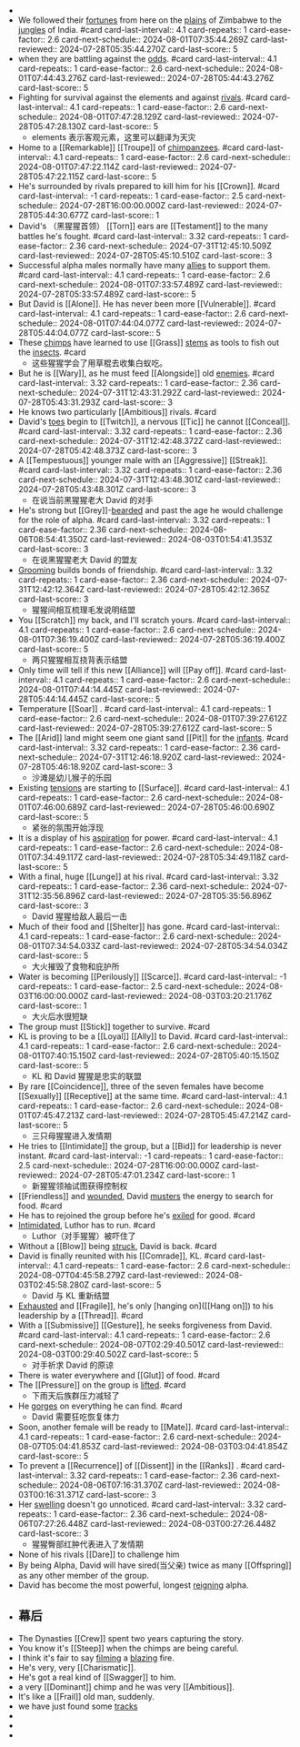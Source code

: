 -
- We followed their [fortunes]([[Fortune]]) from here on the [plains]([[Plain]]) of Zimbabwe to the [jungles]([[Jungle]]) of India. #card
  card-last-interval:: 4.1
  card-repeats:: 1
  card-ease-factor:: 2.6
  card-next-schedule:: 2024-08-01T07:35:44.269Z
  card-last-reviewed:: 2024-07-28T05:35:44.270Z
  card-last-score:: 5
- when they are battling against the [odds]([[Odds]]). #card
  card-last-interval:: 4.1
  card-repeats:: 1
  card-ease-factor:: 2.6
  card-next-schedule:: 2024-08-01T07:44:43.276Z
  card-last-reviewed:: 2024-07-28T05:44:43.276Z
  card-last-score:: 5
- Fighting for survival against the elements and against [rivals]([[Rival]]). #card
  card-last-interval:: 4.1
  card-repeats:: 1
  card-ease-factor:: 2.6
  card-next-schedule:: 2024-08-01T07:47:28.129Z
  card-last-reviewed:: 2024-07-28T05:47:28.130Z
  card-last-score:: 5
	- elements 表示客观元素，这里可以翻译为天灾
- Home to a [[Remarkable]] [[Troupe]] of [chimpanzees]([[Chimpanzees]]). #card
  card-last-interval:: 4.1
  card-repeats:: 1
  card-ease-factor:: 2.6
  card-next-schedule:: 2024-08-01T07:47:22.114Z
  card-last-reviewed:: 2024-07-28T05:47:22.115Z
  card-last-score:: 5
- He's surrounded by rivals prepared to kill him for his [[Crown]]. #card
  card-last-interval:: -1
  card-repeats:: 1
  card-ease-factor:: 2.5
  card-next-schedule:: 2024-07-28T16:00:00.000Z
  card-last-reviewed:: 2024-07-28T05:44:30.677Z
  card-last-score:: 1
- David's （黑猩猩首领） [[Torn]] ears are [[Testament]] to the many battles he's fought. #card
  card-last-interval:: 3.32
  card-repeats:: 1
  card-ease-factor:: 2.36
  card-next-schedule:: 2024-07-31T12:45:10.509Z
  card-last-reviewed:: 2024-07-28T05:45:10.510Z
  card-last-score:: 3
- Successful alpha males normally have many [allies]([[Ally]]) to support them. #card
  card-last-interval:: 4.1
  card-repeats:: 1
  card-ease-factor:: 2.6
  card-next-schedule:: 2024-08-01T07:33:57.489Z
  card-last-reviewed:: 2024-07-28T05:33:57.489Z
  card-last-score:: 5
- But David is [[Alone]]. He has never been more [[Vulnerable]]. #card
  card-last-interval:: 4.1
  card-repeats:: 1
  card-ease-factor:: 2.6
  card-next-schedule:: 2024-08-01T07:44:04.077Z
  card-last-reviewed:: 2024-07-28T05:44:04.077Z
  card-last-score:: 5
- These [chimps]([[Chimp]]) have learned to use [[Grass]] [stems]([[Stem]]) as tools to fish out the [insects]([[Insect]]). #card
	- 这些猩猩学会了用草棍去收集白蚁吃。
- But he is [[Wary]], as he must feed [[Alongside]] old [enemies]([[Enemy]]). #card
  card-last-interval:: 3.32
  card-repeats:: 1
  card-ease-factor:: 2.36
  card-next-schedule:: 2024-07-31T12:43:31.292Z
  card-last-reviewed:: 2024-07-28T05:43:31.293Z
  card-last-score:: 3
- He knows two particularly [[Ambitious]] rivals. #card
- David's [toes]([[Toe]]) begin to [[Twitch]], a nervous [[Tic]] he cannot [[Conceal]]. #card
  card-last-interval:: 3.32
  card-repeats:: 1
  card-ease-factor:: 2.36
  card-next-schedule:: 2024-07-31T12:42:48.372Z
  card-last-reviewed:: 2024-07-28T05:42:48.373Z
  card-last-score:: 3
- A [[Tempestuous]] younger male with an [[Aggressive]] [[Streak]]. #card
  card-last-interval:: 3.32
  card-repeats:: 1
  card-ease-factor:: 2.36
  card-next-schedule:: 2024-07-31T12:43:48.301Z
  card-last-reviewed:: 2024-07-28T05:43:48.301Z
  card-last-score:: 3
	- 在说当前黑猩猩老大 David 的对手
- He's strong but [[Grey]]-[bearded]([[Beard]]) and past the age he would challenge for the role of alpha. #card
  card-last-interval:: 3.32
  card-repeats:: 1
  card-ease-factor:: 2.36
  card-next-schedule:: 2024-08-06T08:54:41.350Z
  card-last-reviewed:: 2024-08-03T01:54:41.353Z
  card-last-score:: 3
	- 在说黑猩猩老大 David 的盟友
- [Grooming]([[Groom]]) builds bonds of friendship. #card
  card-last-interval:: 3.32
  card-repeats:: 1
  card-ease-factor:: 2.36
  card-next-schedule:: 2024-07-31T12:42:12.364Z
  card-last-reviewed:: 2024-07-28T05:42:12.365Z
  card-last-score:: 3
	- 猩猩间相互梳理毛发说明结盟
- You [[Scratch]] my back, and I'll scratch yours. #card
  card-last-interval:: 4.1
  card-repeats:: 1
  card-ease-factor:: 2.6
  card-next-schedule:: 2024-08-01T07:36:19.400Z
  card-last-reviewed:: 2024-07-28T05:36:19.400Z
  card-last-score:: 5
	- 两只猩猩相互挠背表示结盟
- Only time will tell if this new [[Alliance]] will [[Pay off]]. #card
  card-last-interval:: 4.1
  card-repeats:: 1
  card-ease-factor:: 2.6
  card-next-schedule:: 2024-08-01T07:44:14.445Z
  card-last-reviewed:: 2024-07-28T05:44:14.445Z
  card-last-score:: 5
- Temperature [[Soar]] . #card
  card-last-interval:: 4.1
  card-repeats:: 1
  card-ease-factor:: 2.6
  card-next-schedule:: 2024-08-01T07:39:27.612Z
  card-last-reviewed:: 2024-07-28T05:39:27.612Z
  card-last-score:: 5
- The [[Arid]] land might seem one giant sand [[Pit]] for the [infants]([[Infant]]). #card
  card-last-interval:: 3.32
  card-repeats:: 1
  card-ease-factor:: 2.36
  card-next-schedule:: 2024-07-31T12:46:18.920Z
  card-last-reviewed:: 2024-07-28T05:46:18.920Z
  card-last-score:: 3
	- 沙滩是幼儿猴子的乐园
- Existing [tensions]([[Tension]]) are starting to [[Surface]]. #card
  card-last-interval:: 4.1
  card-repeats:: 1
  card-ease-factor:: 2.6
  card-next-schedule:: 2024-08-01T07:46:00.689Z
  card-last-reviewed:: 2024-07-28T05:46:00.690Z
  card-last-score:: 5
	- 紧张的氛围开始浮现
- It is a display of his [aspiration]([[Aspiration]]) for power. #card
  card-last-interval:: 4.1
  card-repeats:: 1
  card-ease-factor:: 2.6
  card-next-schedule:: 2024-08-01T07:34:49.117Z
  card-last-reviewed:: 2024-07-28T05:34:49.118Z
  card-last-score:: 5
- With a final, huge [[Lunge]] at his rival. #card
  card-last-interval:: 3.32
  card-repeats:: 1
  card-ease-factor:: 2.36
  card-next-schedule:: 2024-07-31T12:35:56.896Z
  card-last-reviewed:: 2024-07-28T05:35:56.896Z
  card-last-score:: 3
	- David 猩猩给敌人最后一击
- Much of their food and [[Shelter]] has gone. #card
  card-last-interval:: 4.1
  card-repeats:: 1
  card-ease-factor:: 2.6
  card-next-schedule:: 2024-08-01T07:34:54.033Z
  card-last-reviewed:: 2024-07-28T05:34:54.034Z
  card-last-score:: 5
	- 大火摧毁了食物和庇护所
- Water is becoming [[Perilously]] [[Scarce]]. #card
  card-last-interval:: -1
  card-repeats:: 1
  card-ease-factor:: 2.5
  card-next-schedule:: 2024-08-03T16:00:00.000Z
  card-last-reviewed:: 2024-08-03T03:20:21.176Z
  card-last-score:: 1
	- 大火后水很短缺
- The group must [[Stick]] together to survive. #card
- KL is proving to be a [[Loyal]] [[Ally]] to David. #card
  card-last-interval:: 4.1
  card-repeats:: 1
  card-ease-factor:: 2.6
  card-next-schedule:: 2024-08-01T07:40:15.150Z
  card-last-reviewed:: 2024-07-28T05:40:15.150Z
  card-last-score:: 5
	- KL 和 David 猩猩是忠实的联盟
- By rare [[Coincidence]], three of the seven females have become [[Sexually]] [[Receptive]] at the same time. #card
  card-last-interval:: 4.1
  card-repeats:: 1
  card-ease-factor:: 2.6
  card-next-schedule:: 2024-08-01T07:45:47.213Z
  card-last-reviewed:: 2024-07-28T05:45:47.214Z
  card-last-score:: 5
	- 三只母猩猩进入发情期
- He tries to [[Intimidate]] the group, but a [[Bid]] for leadership is never instant. #card
  card-last-interval:: -1
  card-repeats:: 1
  card-ease-factor:: 2.5
  card-next-schedule:: 2024-07-28T16:00:00.000Z
  card-last-reviewed:: 2024-07-28T05:47:01.234Z
  card-last-score:: 1
	- 新猩猩领袖试图获得控制权
- [[Friendless]] and [wounded]([[Wound]]), David [musters]([[Muster]]) the energy to search for food. #card
- He has to rejoined the group before he's [exiled]([[Exile]]) for good. #card
- [Intimidated]([[Intimidate]]), Luthor has to run. #card
	- Luthor（对手猩猩）被吓住了
- Without a [[Blow]] being [struck]([[Strick]]), David is back. #card
- David is finally reunited with his [[Comrade]], KL. #card
  card-last-interval:: 4.1
  card-repeats:: 1
  card-ease-factor:: 2.6
  card-next-schedule:: 2024-08-07T04:45:58.279Z
  card-last-reviewed:: 2024-08-03T02:45:58.280Z
  card-last-score:: 5
	- David 与 KL 重新结盟
- [Exhausted]([[Exhaust]]) and [[Fragile]], he's only [hanging on]([[Hang on]]) to his leadership by a [[Thread]]. #card
- With a [[Submissive]] [[Gesture]], he seeks forgiveness from David. #card
  card-last-interval:: 4.1
  card-repeats:: 1
  card-ease-factor:: 2.6
  card-next-schedule:: 2024-08-07T02:29:40.501Z
  card-last-reviewed:: 2024-08-03T00:29:40.502Z
  card-last-score:: 5
	- 对手祈求 David 的原谅
- There is water everywhere and [[Glut]] of food. #card
- The [[Pressure]] on the group is [lifted]([[Lift]]). #card
	- 下雨天后族群压力减轻了
- He [gorges]([[Gorge]]) on everything he can find. #card
	- David 需要狂吃恢复体力
- Soon, another female will be ready to [[Mate]]. #card
  card-last-interval:: 4.1
  card-repeats:: 1
  card-ease-factor:: 2.6
  card-next-schedule:: 2024-08-07T05:04:41.853Z
  card-last-reviewed:: 2024-08-03T03:04:41.854Z
  card-last-score:: 5
- To prevent a [[Recurrence]] of [[Dissent]] in the [[Ranks]] . #card
  card-last-interval:: 3.32
  card-repeats:: 1
  card-ease-factor:: 2.36
  card-next-schedule:: 2024-08-06T07:16:31.370Z
  card-last-reviewed:: 2024-08-03T00:16:31.371Z
  card-last-score:: 3
- Her [swelling]([[Swell]]) doesn't go unnoticed. #card
  card-last-interval:: 3.32
  card-repeats:: 1
  card-ease-factor:: 2.36
  card-next-schedule:: 2024-08-06T07:27:26.448Z
  card-last-reviewed:: 2024-08-03T00:27:26.448Z
  card-last-score:: 3
	- 猩猩臀部红肿代表进入了发情期
- None of his rivals [[Dare]] to challenge him
- By being Alpha, David will have sired(当父亲) twice as many [[Offspring]] as any other member of the group.
- David has become the most powerful, longest [reigning]([[Reign]]) alpha.
- ## 幕后
- The Dynasties [[Crew]] spent two years capturing the story.
- You know it's [[Steep]] when the chimps are being careful.
- I think it's fair to say [filming]([[Film]]) a [blazing]([[Blaze]]) fire.
- He's very, very [[Charismatic]].
- He's got a real kind of [[Swagger]] to him.
- a very [[Dominant]] chimp and he was very [[Ambitious]].
- It's like a [[Frail]] old man, suddenly.
- we have just found some [tracks]([[Track]])
-
-
-